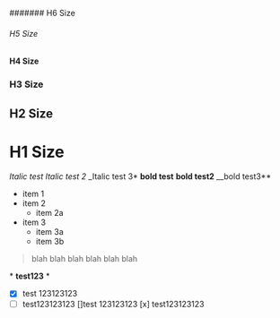 ####### H6 Size
###### H5 Size
#### H4 Size
### H3 Size
## H2 Size
# H1 Size
*Italic test*
_Italic test 2_
_Italic test 3*
**bold test**
__bold test2__
__bold test3**

* item 1
* item 2
  * item 2a
* item 3
  * item 3a
  * item 3b

> blah blah blah
> blah blah blah

\* **test123** \*

- [x] test 123123123
- [ ] test123123123
 []test 123123123
 [x] test123123123

